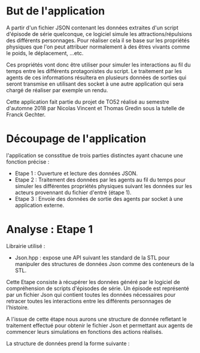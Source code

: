 # But de l'application

A partir d'un fichier JSON contenant les données extraites d'un script d'épisode de série quelconque,
ce logiciel simule les attractions/répulsions des différents personnages. Pour réaliser cela il se base
sur les propriétés physiques que l'on peut attribuer normalement à des êtres vivants comme le poids, le
déplacement, ...etc.

Ces propriétés vont donc être utiliser pour simuler les interactions au fil du temps entre les différents
protagonistes du script. Le traitement par les agents de ces informations résultera en plusieurs données de sorties
qui seront transmise en utilisant des socket à une autre application qui sera chargé de réaliser par exemple
un rendu.

Cette application fait partie du projet de TO52 réalisé au semestre d'automne 2018 par Nicolas Vincent et Thomas Gredin
sous la tutelle de Franck Gechter.

# Découpage de l'application

l'application se consstitue de trois parties distinctes ayant chacune une fonction précise :

+ Etape 1 : Ouverture et lecture des données JSON.
+ Etape 2 : Traitement des données par les agents au fil du temps pour simuler les différentes propriétés physiques suivant les 
    données sur les acteurs provennant du fichier d'entré (étape 1).
+ Etape 3 : Envoie des données de sortie des agents par socket à une application externe.

# Analyse : Etape 1

Librairie utilisé :
+ Json.hpp : expose une API suivant les standard de la STL pour manipuler des structures de données Json comme des conteneurs 
  de la STL.

Cette Etape consiste à récupérer les données généré par le logiciel de compréhension de scripts d'épisodes de série. Un épisode
est représenté par un fichier Json qui contient toutes les données nécessaires pour retracer toutes les interactions entre les
différents personnages de l'histoire.

A l'issue de cette étape nous aurons une structure de donnée refletant le traitement effectué pour obtenir le fichier Json et
permettant aux agents de commencer leurs simulations en fonctions des actions réalisés.

La structure de données prend la forme suivante :